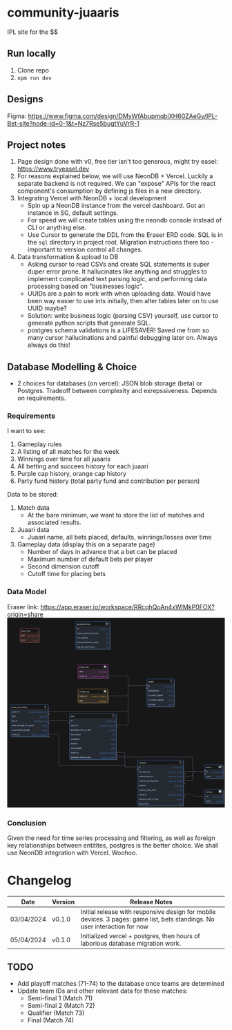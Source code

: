 # community-juaaris

IPL site for the $$

## Run locally

1. Clone repo
2. `npm run dev`

## Designs

Figma: https://www.figma.com/design/DMyWfAbupmqbiXH60ZAeGy/IPL-Bet-site?node-id=0-1&t=Nz7Rse5bugtYuVrR-1

## Project notes

1. Page design done with v0, free tier isn't too generous, might try easel: https://www.tryeasel.dev
2. For reasons explained below, we will use NeonDB + Vercel. Luckily a separate backend is not required. We can "expose" APIs for the react component's consumption by defining js files in a new directory.
3. Integrating Vercel with NeonDB + local development
   - Spin up a NeonDB instance from the vercel dashboard. Got an instance in SG, default settings.
   - For speed we will create tables using the neondb console instead of CLI or anything else.
   - Use Cursor to generate the DDL from the Eraser ERD code. SQL is in the `sql` directory in project root. Migration instructions there too - important to version control all changes.
4. Data transformation & upload to DB
   - Asking cursor to read CSVs and create SQL statements is super duper error prone. It hallucinates like anything and struggles to implement complicated text parsing logic, and performing data processing based on "businesses logic".
   - UUIDs are a pain to work with when uploading data. Would have been way easier to use ints initially, then alter tables later on to use UUID maybe?
   - Solution: write business logic (parsing CSV) yourself, use cursor to generate python scripts that generate SQL.
   - postgres schema validations is a LIFESAVER! Saved me from so many cursor hallucinations and painful debugging later on. Always always do this!

## Database Modelling & Choice

- 2 choices for databases (on vercel): JSON blob storage (beta) or Postgres. Tradeoff between complexity and exrepssiveness. Depends on requirements.

### Requirements

I want to see:

1. Gameplay rules
2. A listing of all matches for the week
3. Winnings over time for all juaaris
4. All betting and succees history for each juaari
5. Purple cap history, orange cap history
6. Party fund history (total party fund and contribution per person)

Data to be stored:

1. Match data
   - At the bare minimum, we want to store the list of matches and associated results.
2. Juaari data
   - Juaari name, all bets placed, defaults, winnings/losses over time
3. Gameplay data (display this on a separate page)
   - Number of days in advance that a bet can be placed
   - Maximum number of default bets per player
   - Second dimension cutoff
   - Cutoff time for placing bets

### Data Model

Eraser link: https://app.eraser.io/workspace/RRcqhQoAn4xWIMkP0FOX?origin=share
![Data model](/images/data_model.png)

### Conclusion

Given the need for time series processing and filtering, as well as foreign key relationships between entitites, postgres is the better choice. We shall use NeonDB integration with Vercel. Woohoo.

# Changelog

| Date       | Version | Release Notes                                                                                                              |
| ---------- | ------- | -------------------------------------------------------------------------------------------------------------------------- |
| 03/04/2024 | v0.1.0  | Initial release with responsive design for mobile devices. 3 pages: game list, bets standings. No user interaction for now |
| 05/04/2024 | v0.1.0  | Initialized vercel + postgres, then hours of laborious database migration work.                                            |

## TODO

- Add playoff matches (71-74) to the database once teams are determined
- Update team IDs and other relevant data for these matches:
  - Semi-final 1 (Match 71)
  - Semi-final 2 (Match 72)
  - Qualifier (Match 73)
  - Final (Match 74)
